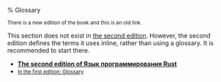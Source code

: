 % Glossary

<small>There is a new edition of the book and this is an old link.</small>

This section does not exist in [the second edition][2].
However, the second edition defines the terms it uses inline, rather than using a glossary.
It is recommended to start there.

* **[The second edition of Язык программирования Rust][2]**
* <small>[In the first edition: Glossary][1]</small>


[1]: https://doc.rust-lang.org/1.30.0/book/first-edition/glossary.html
[2]: index.html
